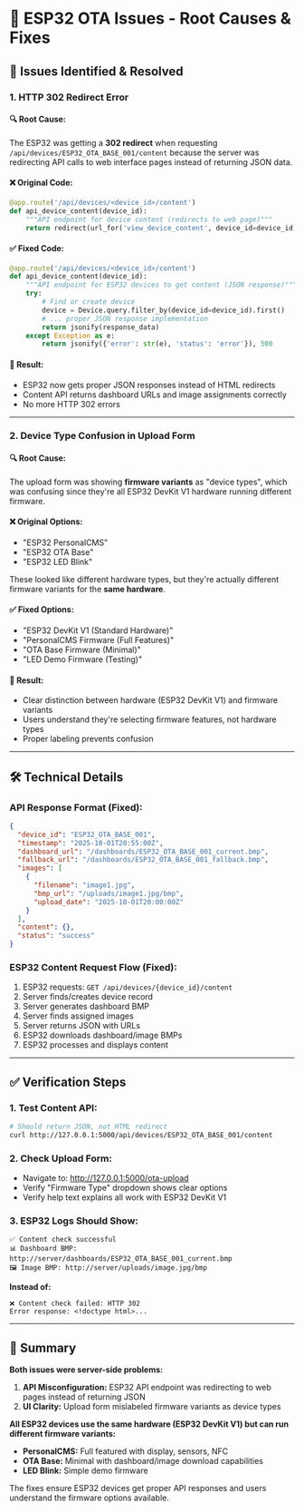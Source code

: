 # 🔧 ESP32 OTA Issues - Root Causes & Fixes

## 🚨 **Issues Identified & Resolved**

### **1. HTTP 302 Redirect Error**

#### **🔍 Root Cause:**
The ESP32 was getting a **302 redirect** when requesting `/api/devices/ESP32_OTA_BASE_001/content` because the server was redirecting API calls to web interface pages instead of returning JSON data.

#### **❌ Original Code:**
```python
@app.route('/api/devices/<device_id>/content')
def api_device_content(device_id):
    """API endpoint for device content (redirects to web page)"""
    return redirect(url_for('view_device_content', device_id=device_id))
```

#### **✅ Fixed Code:**
```python
@app.route('/api/devices/<device_id>/content')
def api_device_content(device_id):
    """API endpoint for ESP32 devices to get content (JSON response)"""
    try:
        # Find or create device
        device = Device.query.filter_by(device_id=device_id).first()
        # ... proper JSON response implementation
        return jsonify(response_data)
    except Exception as e:
        return jsonify({'error': str(e), 'status': 'error'}), 500
```

#### **🎯 Result:**
- ESP32 now gets proper JSON responses instead of HTML redirects
- Content API returns dashboard URLs and image assignments correctly
- No more HTTP 302 errors

---

### **2. Device Type Confusion in Upload Form**

#### **🔍 Root Cause:** 
The upload form was showing **firmware variants** as "device types", which was confusing since they're all ESP32 DevKit V1 hardware running different firmware.

#### **❌ Original Options:**
- "ESP32 PersonalCMS" 
- "ESP32 OTA Base"
- "ESP32 LED Blink"

These looked like different hardware types, but they're actually different firmware variants for the **same hardware**.

#### **✅ Fixed Options:**
- "ESP32 DevKit V1 (Standard Hardware)"
- "PersonalCMS Firmware (Full Features)"
- "OTA Base Firmware (Minimal)" 
- "LED Demo Firmware (Testing)"

#### **🎯 Result:**
- Clear distinction between hardware (ESP32 DevKit V1) and firmware variants
- Users understand they're selecting firmware features, not hardware types
- Proper labeling prevents confusion

---

## 🛠️ **Technical Details**

### **API Response Format (Fixed):**
```json
{
  "device_id": "ESP32_OTA_BASE_001",
  "timestamp": "2025-10-01T20:55:00Z",
  "dashboard_url": "/dashboards/ESP32_OTA_BASE_001_current.bmp",
  "fallback_url": "/dashboards/ESP32_OTA_BASE_001_fallback.bmp", 
  "images": [
    {
      "filename": "image1.jpg",
      "bmp_url": "/uploads/image1.jpg/bmp",
      "upload_date": "2025-10-01T20:00:00Z"
    }
  ],
  "content": {},
  "status": "success"
}
```

### **ESP32 Content Request Flow (Fixed):**
1. ESP32 requests: `GET /api/devices/{device_id}/content`
2. Server finds/creates device record
3. Server generates dashboard BMP
4. Server finds assigned images
5. Server returns JSON with URLs
6. ESP32 downloads dashboard/image BMPs
7. ESP32 processes and displays content

---

## ✅ **Verification Steps**

### **1. Test Content API:**
```bash
# Should return JSON, not HTML redirect
curl http://127.0.0.1:5000/api/devices/ESP32_OTA_BASE_001/content
```

### **2. Check Upload Form:**
- Navigate to: http://127.0.0.1:5000/ota-upload
- Verify "Firmware Type" dropdown shows clear options
- Verify help text explains all work with ESP32 DevKit V1

### **3. ESP32 Logs Should Show:**
```
✅ Content check successful
📊 Dashboard BMP: http://server/dashboards/ESP32_OTA_BASE_001_current.bmp
🖼️ Image BMP: http://server/uploads/image.jpg/bmp
```

**Instead of:**
```
❌ Content check failed: HTTP 302
Error response: <!doctype html>...
```

---

## 🎯 **Summary**

**Both issues were server-side problems:**

1. **API Misconfiguration:** ESP32 API endpoint was redirecting to web pages instead of returning JSON
2. **UI Clarity:** Upload form mislabeled firmware variants as device types

**All ESP32 devices use the same hardware (ESP32 DevKit V1) but can run different firmware variants:**
- **PersonalCMS:** Full featured with display, sensors, NFC
- **OTA Base:** Minimal with dashboard/image download capabilities  
- **LED Blink:** Simple demo firmware

The fixes ensure ESP32 devices get proper API responses and users understand the firmware options available.